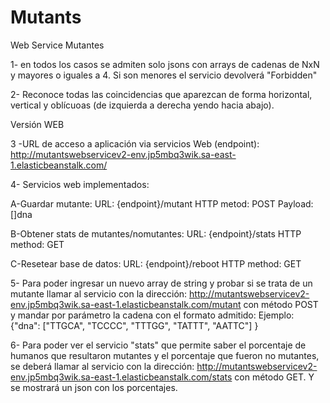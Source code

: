 # Mutants
Web Service
Mutantes

1- en todos los casos se admiten solo jsons con arrays de cadenas de NxN y mayores o iguales a 4. Si son menores el servicio devolverá "Forbidden"

2- Reconoce todas las coincidencias que aparezcan de forma horizontal, vertical y oblícuoas (de izquierda a derecha yendo hacia abajo).

Versión WEB

3 -URL de acceso a aplicación via servicios Web (endpoint): http://mutantswebservicev2-env.jp5mbq3wik.sa-east-1.elasticbeanstalk.com/

4- Servicios web implementados:

A-Guardar mutante:
URL: {endpoint}/mutant
HTTP metod: POST
Payload: []dna

B-Obtener stats de mutantes/nomutantes:
URL: {endpoint}/stats
HTTP method: GET

C-Resetear base de datos:
URL: {endpoint}/reboot
HTTP method: GET

5- Para poder ingresar un nuevo array de string y probar si se trata de un mutante llamar al servicio con la dirección: http://mutantswebservicev2-env.jp5mbq3wik.sa-east-1.elasticbeanstalk.com/mutant con método POST y mandar por parámetro la cadena con el formato admitido: Ejemplo: {"dna": ["TTGCA", "TCCCC", "TTTGG", "TATTT", "AATTC"] }

6- Para poder ver el servicio "stats" que permite saber el porcentaje de humanos que resultaron mutantes y el porcentaje que fueron no mutantes, se deberá llamar al servicio con la dirección: http://mutantswebservicev2-env.jp5mbq3wik.sa-east-1.elasticbeanstalk.com/stats con método GET. Y se mostrará un json con los porcentajes.
